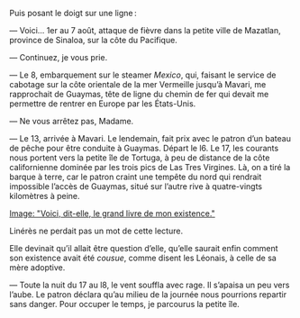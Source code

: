 Puis posant le doigt sur une ligne :

— Voici… 1er au 7 août, attaque de fièvre dans la petite ville de Mazatlan, province de Sinaloa, sur la côte du Pacifique.

— Continuez, je vous prie.

— Le 8, embarquement sur le steamer _Mexico_, qui, faisant le service de
cabotage sur la côte orientale de la mer Vermeille jusqu’à Mavari, me 
rapprochait de Guaymas, tête de ligne du chemin de fer qui devait me permettre de rentrer en Europe par les États-Unis.

— Ne vous arrêtez pas, Madame.

— Le 13, arrivée à Mavari. Le lendemain, fait prix avec le patron d’un bateau de pêche pour être conduite à Guaymas. Départ le l6. Le 17, les courants nous
portent vers la petite île de Tortuga, à peu de distance de la côte californienne dominée par les trois pics de Las Tres Virgines. Là, on a tiré
la barque à terre, car le patron craint une tempête du nord qui rendrait impossible l’accès de Guaymas, situé sur l’autre rive à quatre-vingts
kilomètres à peine.

[Image: "Voici, dit-elle, le grand livre de mon existence."](../images/1-page-121.JPG)

Linérès ne perdait pas un mot de cette lecture.

Elle devinait qu’il allait être question d’elle, qu’elle saurait enfin comment
son existence avait été _cousue_, comme disent les Léonais, à celle de sa mère adoptive.

— Toute la nuit du 17 au l8, le vent souffla avec rage. Il s’apaisa un peu vers
l’aube. Le patron déclara qu’au milieu de la journée nous pourrions repartir
sans danger. Pour occuper le temps, je parcourus la petite île.
